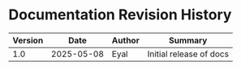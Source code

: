 # Documentation Revision History

| Version | Date       | Author | Summary                     |
|---------|------------|--------|-----------------------------|
| 1.0     | 2025-05-08 | Eyal   | Initial release of docs    |